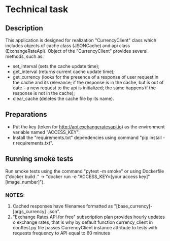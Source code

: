 # Technical task

## Description

This application is designed for realization "CurrencyClient" class which 
includes objects of cache class (JSONCache) and api class (ExchangeRateApi). 
Object of the "CurrencyClient" provides several methods, such as:
- set_interval (sets the cache update time);
- get_interval (returns current cache update time);
- get_currency (looks for the presence of a response of user request in the 
  cache and its 
  relevance; if the response is in the cache, but is out of date - a 
  new request to the api is initialized; the same happens if the response is 
  not in the cache);
- clear_cache (deletes the cache file by its name).

## Preparations

- Put the key (token for http://api.exchangeratesapi.io) as 
the environment variable named "ACCESS_KEY".
- Install the "requirements.txt" dependencies using command "pip install -r 
requirements.txt".

## Running smoke tests

Run smoke tests using the command "pytest -m smoke" or using Dockerfile 
("docker build ." -> "docker run -e "ACCESS_KEY=[your access key]" 
[image_number]").

### NOTES:
1. Cached responses have filenames formatted as "[base_currency]-[args_currency]
.json".
2. "Exchange Rates API for free" subscription plan provides hourly updates o 
   exchange rates, that is why by default  function currency_client in 
   conftest.py file passes CurrencyClient instance attribute to tests with
   requests frequency to API equal to 60 minutes 
